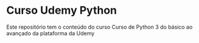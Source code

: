 # Curso Udemy Python
Este repositório tem o conteúdo do curso Curso de Python 3 do básico ao avançado da plataforma da Udemy
